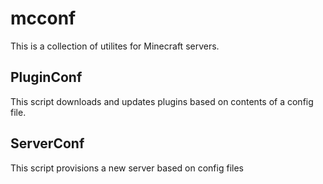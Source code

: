 # mcconf

This is a collection of utilites for Minecraft servers.

## PluginConf

This script downloads and updates plugins based on contents of a config file.

## ServerConf

This script provisions a new server based on config files
